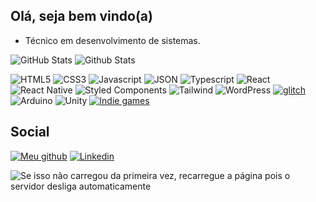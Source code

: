 ## Olá, seja bem vindo(a)

* Técnico em desenvolvimento de sistemas.

![GitHub Stats](https://github-readme-stats.vercel.app/api?username=Alex5ander&show_icons=true&theme=dark)
![Github Stats](https://github-readme-stats.vercel.app/api/top-langs/?username=Alex5ander&show_icons=true&theme=dark&layout=compact)

![HTML5](https://img.shields.io/badge/HTML5-E34F26?style=for-the-badge&logo=html5&logoColor=white)
![CSS3](https://img.shields.io/badge/CSS3-1572B6?style=for-the-badge&logo=css3&logoColor=white)
![Javascript](https://img.shields.io/badge/JavaScript-323330?style=for-the-badge&logo=javascript&logoColor=F7DF1E)
![JSON](https://img.shields.io/badge/json-5E5C5C?style=for-the-badge&logo=json&logoColor=white)
![Typescript](https://img.shields.io/badge/TypeScript-007ACC?style=for-the-badge&logo=typescript&logoColor=white)
![React](https://img.shields.io/badge/React-20232A?style=for-the-badge&logo=react&logoColor=61DAFB)
![React Native](https://img.shields.io/badge/React_Native-20232A?style=for-the-badge&logo=react&logoColor=61DAFB)
![Styled Components](https://img.shields.io/badge/styled--components-DB7093?style=for-the-badge&logo=styled-components&logoColor=white)
![Tailwind](https://img.shields.io/badge/Tailwind_CSS-38B2AC?style=for-the-badge&logo=tailwind-css&logoColor=white)
![WordPress](https://img.shields.io/badge/WordPress-%23117AC9.svg?style=for-the-badge&logo=WordPress&logoColor=white)
[![glitch](https://img.shields.io/badge/Glitch-2800ff?style=for-the-badge&logo=glitch&logoColor=white)](https://glitch.com/@Alex5ander)
![Arduino](https://img.shields.io/badge/-Arduino-00979D?style=for-the-badge&logo=Arduino&logoColor=white)
![Unity](https://img.shields.io/badge/unity-%23000000.svg?style=for-the-badge&logo=unity&logoColor=white)
[![Indie games](https://img.shields.io/badge/Itch.io-FA5C5C?style=for-the-badge&logo=itchdotio&logoColor=white)](https://alex5ander.itch.io/)

## Social

[![Meu github](https://img.shields.io/badge/GitHub-100000?style=for-the-badge&logo=github&logoColor=white)](https://github.com/Alex5ander)
[![Linkedin](https://img.shields.io/badge/LinkedIn-0077B5?style=for-the-badge&logo=linkedin&logoColor=white)](https://www.linkedin.com/in/alexsander-gutierrez-gon%C3%A7alves-aa2266163)

 <img title="Widget customizado feito utilizando express e mongodb" alt="Se isso não carregou da primeira vez, recarregue a página pois o servidor desliga automaticamente" src="https://github-widget-ecf5revai-alex5ander.vercel.app/api/visit" />

